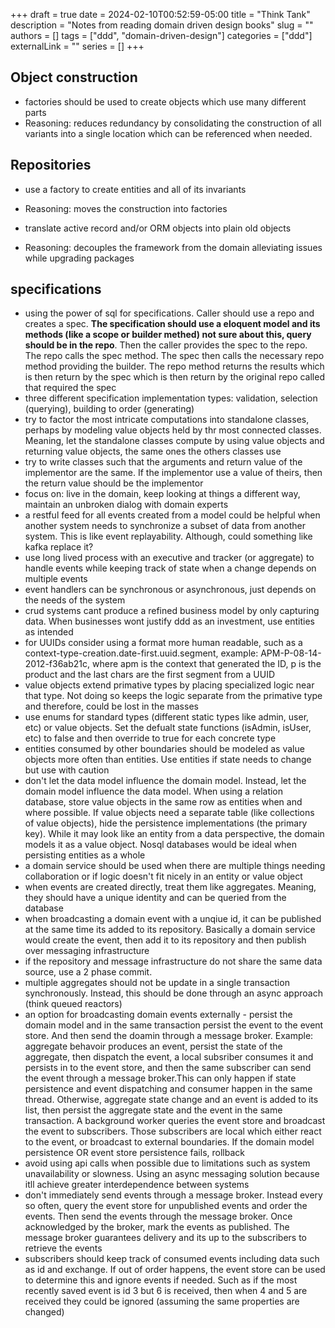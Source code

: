 +++ 
draft = true
date = 2024-02-10T00:52:59-05:00
title = "Think Tank"
description = "Notes from reading domain driven design books"
slug = ""
authors = []
tags = ["ddd", "domain-driven-design"]
categories = ["ddd"]
externalLink = ""
series = []
+++

## Object construction
- factories should be used to create objects which use many different parts
- Reasoning: reduces redundancy by consolidating the construction of all variants into a single location which can be referenced when needed.

## Repositories
- use a factory to create entities and all of its invariants
- Reasoning: moves the construction into factories

- translate active record and/or ORM objects into plain old objects
- Reasoning: decouples the framework from the domain alleviating issues while upgrading packages


## specifications
- using the power of sql for specifications. Caller should use a repo and creates a spec. **The specification should use a eloquent model and its methods (like a scope or builder methed) not sure about this, query should be in the repo**. Then the caller provides the spec to the repo. The repo calls the spec method. The spec then calls the necessary repo method providing the builder. The repo method returns the results which is then return by the spec which is then return by the original repo called that required the spec
- three different specification implementation types: validation, selection (querying), building to order (generating)
- try to factor the most intricate computations into standalone classes, perhaps by modeling value objects held by thr most connected classes. Meaning, let the standalone classes compute by using value objects and returning value objects, the same ones the others classes use
- try to write classes such that the arguments and return value of the implementor are the same. If the implementor use a value of theirs, then the return value should be the implementor
- focus on: live in the domain, keep looking at things a different way, maintain an unbroken dialog with domain experts 
- a restful feed for all events created from a model could be helpful when another system needs to synchronize a subset of data from another system. This is like event replayability. Although, could something like kafka replace it?
- use long lived process with an executive and tracker (or aggregate) to handle events while keeping track of state when a change depends on multiple events
- event handlers can be synchronous or asynchronous, just depends on the needs of the system
- crud systems cant produce a refined business model by only capturing data. When businesses wont justify ddd as an investment, use entities as intended
- for UUIDs consider using a format more human readable, such as a context-type-creation.date-first.uuid.segment, example: APM-P-08-14-2012-f36ab21c, where apm is the context that generated the ID, p is the product and the last chars are the first segment from a UUID
- value objects extend primative types by placing specialized logic near that type. Not doing so keeps the logic separate from the primative type and therefore, could be lost in the masses
- use enums for standard types (different static types like admin, user, etc) or value objects. Set the defualt state functions (isAdmin, isUser, etc) to false and then override to true for each concrete type
- entities consumed by other boundaries should be modeled as value objects more often than entities. Use entities if state needs to change but use with caution
- don't let the data model influence the domain model. Instead, let the domain model influence the data model. When using a relation database, store value objects in the same row as entities when and where possible. If value objects need a separate table (like collections of value objects), hide the persistence implementations (the primary key). While it may look like an entity from a data perspective, the domain models it as a value object. Nosql databases would be ideal when persisting entities as a whole
- a domain service should be used when there are multiple things needing collaboration or if logic doesn't fit nicely in an entity or value object
- when events are created directly, treat them like aggregates. Meaning, they should have a unique identity and can be queried from the database
- when broadcasting a domain event with a unqiue id, it can be published at the same time its added to its repository. Basically a domain service would create the event, then add it to its repository and then publish over messaging infrastructure
- if the repository and message infrastructure do not share the same data source, use a 2 phase commit. 
- multiple aggregates should not be update in a single transaction synchronously. Instead, this should be done through an async approach (think queued reactors)
- an option for broadcasting domain events externally - persist the domain model and in the same transaction persist the event to the event store. And then send the doamin through a message broker. Example: aggregate behavoir produces an event, persist the state of the aggregate, then dispatch the event, a local subsriber consumes it and persists in to the event store, and then the same subscriber can send the event through a message broker.This can only happen if state persistence and event dispatching and consumer happen in the same thread. Otherwise, aggregate state change and an event is added to its list, then persist the aggregate state and the event in the same transaction. A background worker queries the event store and broadcast the event to subscribers. Those subscribers are local which either react to the event, or broadcast to external boundaries. If the domain model persistence OR event store persistence fails, rollback
- avoid using api calls when possible due to limitations such as system unavailability or slowness. Using an async messaging solution because itll achieve greater interdependence between systems
- don't immediately send events through a message broker. Instead every so often, query the event store for unpublished events and order the events. Then send the events through the message broker. Once acknowledged by the broker, mark the events as published. The message broker guarantees delivery and its up to the subscribers to retrieve the events
- subscribers should keep track of consumed events including data such as id and exchange. If out of order happens, the event store can be used to determine this and ignore events if needed. Such as if the most recently saved event is id 3 but 6 is received, then when 4 and 5 are received they could be ignored (assuming the same properties are changed)
